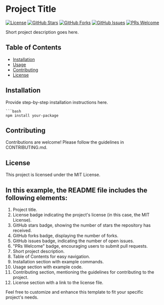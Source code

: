 # Project Title

[![License](https://img.shields.io/badge/License-MIT-blue.svg)](LICENSE)
[![GitHub Stars](https://img.shields.io/github/stars/your-username/your-repo.svg)](https://github.com/your-username/your-repo/stargazers)
[![GitHub Forks](https://img.shields.io/github/forks/your-username/your-repo.svg)](https://github.com/your-username/your-repo/network/members)
[![GitHub Issues](https://img.shields.io/github/issues/your-username/your-repo.svg)](https://github.com/your-username/your-repo/issues)
[![PRs Welcome](https://img.shields.io/badge/PRs-welcome-brightgreen.svg)](CONTRIBUTING.md)

Short project description goes here.

## Table of Contents

- [Installation](#installation)
- [Usage](#usage)
- [Contributing](#contributing)
- [License](#license)

## Installation

Provide step-by-step installation instructions here.

    ```bash
    npm install your-package
  
## Contributing
  Contributions are welcome! Please follow the guidelines in CONTRIBUTING.md.

## License
  This project is licensed under the MIT License.


## In this example, the README file includes the following elements:

1. Project title.
2. License badge indicating the project's license (in this case, the MIT License).
3. GitHub stars badge, showing the number of stars the repository has received.
4. GitHub forks badge, displaying the number of forks.
5. GitHub issues badge, indicating the number of open issues.
6. "PRs Welcome" badge, encouraging users to submit pull requests.
7. Short project description.
8. Table of Contents for easy navigation.
9. Installation section with example commands.
10. Usage section with example code.
11. Contributing section, mentioning the guidelines for contributing to the project.
12. License section with a link to the license file.

Feel free to customize and enhance this template to fit your specific project's needs.
